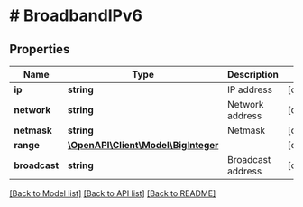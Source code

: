# # BroadbandIPv6

## Properties

Name | Type | Description | Notes
------------ | ------------- | ------------- | -------------
**ip** | **string** | IP address | [optional]
**network** | **string** | Network address | [optional]
**netmask** | **string** | Netmask | [optional]
**range** | [**\OpenAPI\Client\Model\BigInteger**](BigInteger.md) |  | [optional]
**broadcast** | **string** | Broadcast address | [optional]

[[Back to Model list]](../../README.md#models) [[Back to API list]](../../README.md#endpoints) [[Back to README]](../../README.md)
